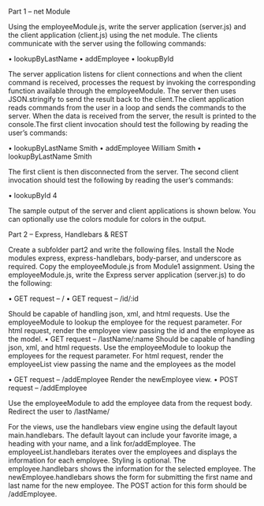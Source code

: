 
Part 1 – net Module

Using the employeeModule.js, write the server application (server.js) and the client application (client.js) using the net module. 
The clients communicate with the server using the following commands:

•	lookupByLastName <last name>
•	addEmployee <first name> <last name>
•	lookupById <id>

The server application listens for client connections and when the client command is received, processes the request by invoking 
the corresponding function available through the employeeModule. The server then uses JSON.stringify to send the result back to 
the client.The client application reads commands from the user in a loop and sends the commands to the server. When the data is 
received from the server, the result is printed to the console.The first client invocation should test the following by reading 
the user’s commands:

•	lookupByLastName Smith
•	addEmployee William Smith
•	lookupByLastName Smith

The first client is then disconnected from the server.
The second client invocation should test the following by reading the user’s commands:

•	lookupById 4

The sample output of the server and client applications is shown below. You can optionally use the colors module for colors in the output.

Part 2 – Express, Handlebars & REST 

Create a subfolder part2 and write the following files. Install the Node modules express, express-handlebars, body-parser, and underscore as required. Copy the employeeModule.js from Module1 assignment. Using the employeeModule.js, write the Express server application (server.js) to do the following:

•	GET request –  /
•	GET request –  /id/:id

Should be capable of handling json, xml, and html requests.
Use the employeeModule to lookup the employee for the request parameter.
For html request, render the employee view passing the id and the employee as the model.
•	GET request –  /lastName/:name
Should be capable of handling json, xml, and html requests.
Use the employeeModule to lookup the employees for the request parameter.
For html request, render the employeeList view passing the name and the employees as the model

•	GET request – /addEmployee Render the newEmployee view.
•	POST request –  /addEmployee

Use the employeeModule to add the employee data from the request body.
Redirect the user to /lastName/<last name provided by user>

For the views, use the handlebars view engine using the default layout main.handlebars. The default layout can include your 
favorite image, a heading with your name, and a link for/addEmployee. The employeeList.handlebars iterates over the employees 
and displays the information for each employee. Styling is optional. The employee.handlebars shows the information for the selected employee. The newEmployee.handlebars shows 
the form for submitting the first name and last name for the new employee. The POST action for this form should be /addEmployee.

